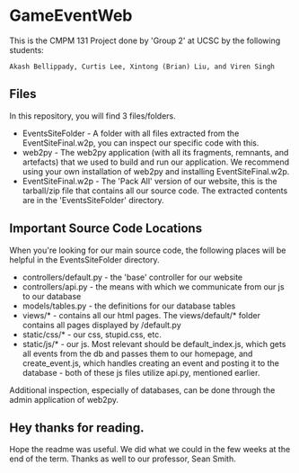 # GameEventWeb

This is the CMPM 131 Project done by 'Group 2' at UCSC by the following students:

```
Akash Bellippady, Curtis Lee, Xintong (Brian) Liu, and Viren Singh
```

## Files

In this repository, you will find 3 files/folders.

* EventsSiteFolder - A folder with all files extracted from the EventSiteFinal.w2p, you can inspect our specific code with this.
* web2py - The web2py application (with all its fragments, remnants, and artefacts) that we used to build and run our application. We recommend using your own installation of web2py and installing EventSiteFinal.w2p.
* EventSiteFinal.w2p - The 'Pack All' version of our website, this is the tarball/zip file that contains all our source code. The extracted contents are in the 'EventsSiteFolder' directory.

## Important Source Code Locations

When you're looking for our main source code, the following places will be helpful in the EventsSiteFolder directory.

* controllers/default.py - the 'base' controller for our website
* controllers/api.py - the means with which we communicate from our js to our database
* models/tables.py - the definitions for our database tables
* views/* - contains all our html pages. The views/default/* folder contains all pages displayed by /default.py
* static/css/* - our css, stupid.css, etc.
* static/js/* - our js. Most relevant should be default_index.js, which gets all events from the db and passes them to our homepage, and create_event.js, which handles creating an event and posting it to the database - both of these js files utilize api.py, mentioned earlier.

Additional inspection, especially of databases, can be done through the admin application of web2py.

## Hey thanks for reading.

Hope the readme was useful. We did what we could in the few weeks at the end of the term. Thanks as well to our professor, Sean Smith.
